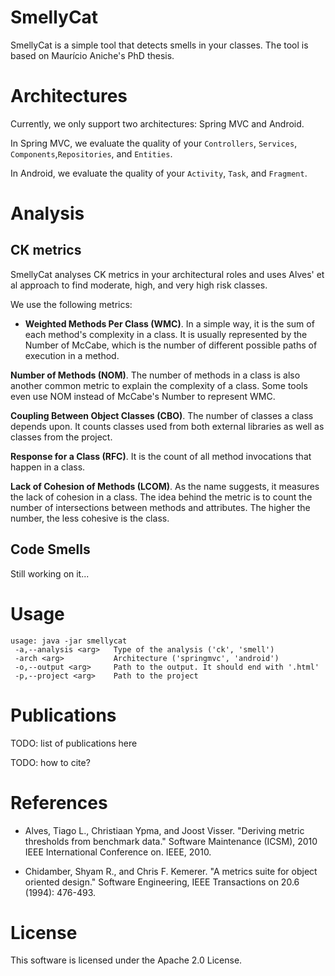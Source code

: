 # SmellyCat

SmellyCat is a simple tool that detects smells in your classes.
The tool is based on Maurício Aniche's PhD thesis. 

# Architectures

Currently, we only support two architectures: Spring MVC and Android.

In Spring MVC, we evaluate the quality of your `Controllers`, 
`Services`, `Components`,`Repositories`, and `Entities`.

In Android, we evaluate the quality of your `Activity`, `Task`,
and `Fragment`.

# Analysis

## CK metrics

SmellyCat analyses CK metrics in your architectural roles and
uses Alves' et al approach to find moderate, high, and very high
risk classes. 

We use the following metrics:

- **Weighted Methods Per Class (WMC)**. In a simple way,
it is the sum of each method's complexity in a class. It is usually represented
by the Number of McCabe, which is the number of different possible paths of execution in a method. 

**Number of Methods (NOM)**. The number of methods in a class
is also another common metric to explain the complexity of a class. Some tools
even use NOM instead of McCabe's Number to represent WMC. 

**Coupling Between Object Classes (CBO)**. The number of 
classes a class depends upon. It counts classes used from both external
libraries as well as classes from the project.

**Response for a Class (RFC)**. It is the count of 
all method invocations that happen in a class. 

**Lack of Cohesion of Methods (LCOM)**. As the name suggests,
it measures the lack of cohesion in a class. The idea behind the metric is to count
the number of intersections between methods and attributes. The higher
the number, the less cohesive is the class.

## Code Smells

Still working on it...

# Usage

```
usage: java -jar smellycat
 -a,--analysis <arg>   Type of the analysis ('ck', 'smell')
 -arch <arg>           Architecture ('springmvc', 'android')
 -o,--output <arg>     Path to the output. It should end with '.html'
 -p,--project <arg>    Path to the project
```

# Publications

TODO: list of publications here

TODO: how to cite?

# References

* Alves, Tiago L., Christiaan Ypma, and Joost Visser. "Deriving metric thresholds from benchmark data." 
Software Maintenance (ICSM), 2010 IEEE International Conference on. IEEE, 2010.

* Chidamber, Shyam R., and Chris F. Kemerer. "A metrics suite for object oriented design." 
Software Engineering, IEEE Transactions on 20.6 (1994): 476-493.

# License

This software is licensed under the Apache 2.0 License.
